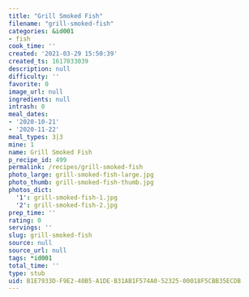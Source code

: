 ```yaml
---
title: "Grill Smoked Fish"
filename: "grill-smoked-fish"
categories: &id001
- fish
cook_time: ''
created: '2021-03-29 15:50:39'
created_ts: 1617033039
description: null
difficulty: ''
favorite: 0
image_url: null
ingredients: null
intrash: 0
meal_dates:
- '2020-10-21'
- '2020-11-22'
meal_types: 3|3
mine: 1
name: Grill Smoked Fish
p_recipe_id: 499
permalink: /recipes/grill-smoked-fish
photo_large: grill-smoked-fish-large.jpg
photo_thumb: grill-smoked-fish-thumb.jpg
photos_dict:
  '1': grill-smoked-fish-1.jpg
  '2': grill-smoked-fish-2.jpg
prep_time: ''
rating: 0
servings: ''
slug: grill-smoked-fish
source: null
source_url: null
tags: *id001
total_time: ''
type: stub
uid: B1E7933D-F9E2-40B5-A1DE-B31AB1F574A0-52325-00018F5CBB35ECDB
---
```

<div class="large-8 medium-7 columns" id="writeup">	</div><!-- #writeup -->
</div><!-- #row-one -->
<div class="row" id="row-two">	<div class="medium-4 small-5 columns" id="ingredients">	</div>	<div class="medium-6 small-7 columns" id="directions">	</div>